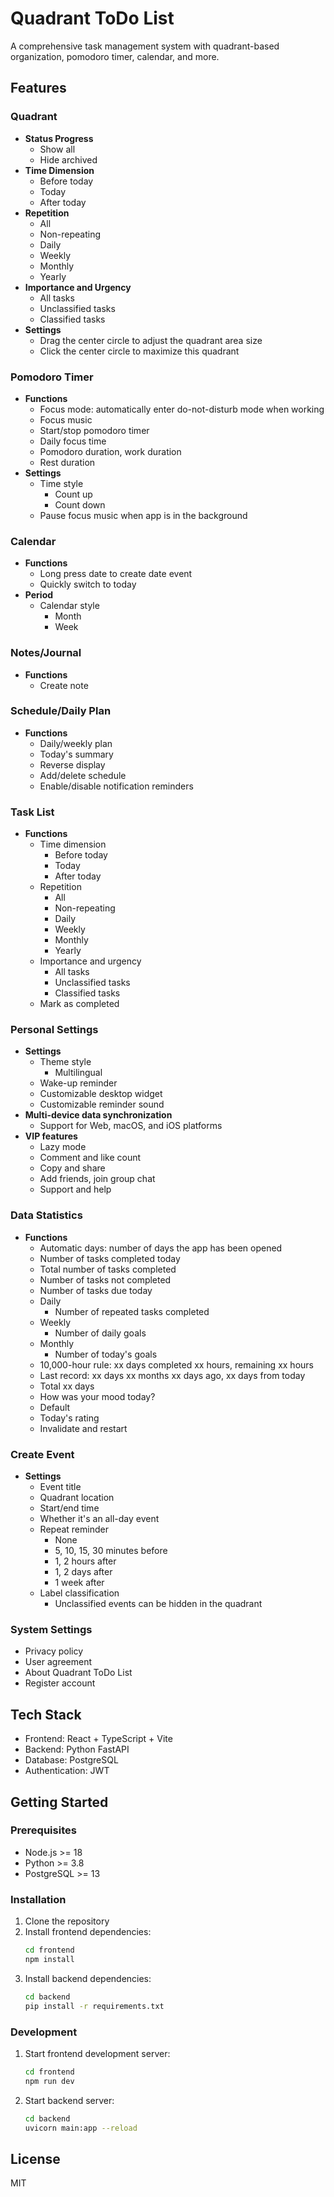 # Quadrant ToDo List

A comprehensive task management system with quadrant-based organization, pomodoro timer, calendar, and more.

## Features

### Quadrant
- **Status Progress**
  - Show all
  - Hide archived
- **Time Dimension**
  - Before today
  - Today
  - After today
- **Repetition**
  - All
  - Non-repeating
  - Daily
  - Weekly
  - Monthly
  - Yearly
- **Importance and Urgency**
  - All tasks
  - Unclassified tasks
  - Classified tasks
- **Settings**
  - Drag the center circle to adjust the quadrant area size
  - Click the center circle to maximize this quadrant

### Pomodoro Timer
- **Functions**
  - Focus mode: automatically enter do-not-disturb mode when working
  - Focus music
  - Start/stop pomodoro timer
  - Daily focus time
  - Pomodoro duration, work duration
  - Rest duration
- **Settings**
  - Time style
    - Count up
    - Count down
  - Pause focus music when app is in the background

### Calendar
- **Functions**
  - Long press date to create date event
  - Quickly switch to today
- **Period**
  - Calendar style
    - Month
    - Week

### Notes/Journal
- **Functions**
  - Create note

### Schedule/Daily Plan
- **Functions**
  - Daily/weekly plan
  - Today's summary
  - Reverse display
  - Add/delete schedule
  - Enable/disable notification reminders

### Task List
- **Functions**
  - Time dimension
    - Before today
    - Today
    - After today
  - Repetition
    - All
    - Non-repeating
    - Daily
    - Weekly
    - Monthly
    - Yearly
  - Importance and urgency
    - All tasks
    - Unclassified tasks
    - Classified tasks
  - Mark as completed

### Personal Settings
- **Settings**
  - Theme style
    - Multilingual
  - Wake-up reminder
  - Customizable desktop widget
  - Customizable reminder sound
- **Multi-device data synchronization**
  - Support for Web, macOS, and iOS platforms
- **VIP features**
  - Lazy mode
  - Comment and like count
  - Copy and share
  - Add friends, join group chat
  - Support and help

### Data Statistics
- **Functions**
  - Automatic days: number of days the app has been opened
  - Number of tasks completed today
  - Total number of tasks completed
  - Number of tasks not completed
  - Number of tasks due today
  - Daily
    - Number of repeated tasks completed
  - Weekly
    - Number of daily goals
  - Monthly
    - Number of today's goals
  - 10,000-hour rule: xx days completed xx hours, remaining xx hours
  - Last record: xx days xx months xx days ago, xx days from today
  - Total xx days
  - How was your mood today?
  - Default
  - Today's rating
  - Invalidate and restart

### Create Event
- **Settings**
  - Event title
  - Quadrant location
  - Start/end time
  - Whether it's an all-day event
  - Repeat reminder
    - None
    - 5, 10, 15, 30 minutes before
    - 1, 2 hours after
    - 1, 2 days after
    - 1 week after
  - Label classification
    - Unclassified events can be hidden in the quadrant

### System Settings
- Privacy policy
- User agreement
- About Quadrant ToDo List
- Register account

## Tech Stack

- Frontend: React + TypeScript + Vite
- Backend: Python FastAPI
- Database: PostgreSQL
- Authentication: JWT

## Getting Started

### Prerequisites

- Node.js >= 18
- Python >= 3.8
- PostgreSQL >= 13

### Installation

1. Clone the repository
2. Install frontend dependencies:
   ```bash
   cd frontend
   npm install
   ```
3. Install backend dependencies:
   ```bash
   cd backend
   pip install -r requirements.txt
   ```

### Development

1. Start frontend development server:
   ```bash
   cd frontend
   npm run dev
   ```

2. Start backend server:
   ```bash
   cd backend
   uvicorn main:app --reload
   ```

## License

MIT